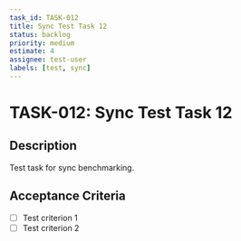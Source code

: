 ```yaml
---
task_id: TASK-012
title: Sync Test Task 12
status: backlog
priority: medium
estimate: 4
assignee: test-user
labels: [test, sync]
---
```


# TASK-012: Sync Test Task 12

## Description
Test task for sync benchmarking.

## Acceptance Criteria
- [ ] Test criterion 1
- [ ] Test criterion 2
